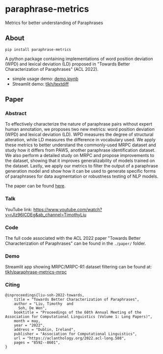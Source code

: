 # paraphrase-metrics

Metrics for better understanding of Paraphrases

## About

`pip install paraphrase-metrics`

A python package containing implementations of word position deviation (WPD) and lexical deviation (LD) proposed in "Towards Better Characterization of Paraphrases" (ACL 2022). 

* simple usage demo: [demo.ipynb](demo.ipynb)
* Streamlit demo: [tlkh/textdiff](https://huggingface.co/spaces/tlkh/textdiff)

## Paper

### Abstract

To effectively characterize the nature of paraphrase pairs without expert human annotation, we proposes two new metrics: word position deviation (WPD) and lexical deviation (LD). WPD measures the degree of structural alteration, while LD measures the difference in vocabulary used. We apply these metrics to better understand the commonly-used MRPC dataset and study how it differs from PAWS, another paraphrase identification dataset. We also perform a detailed study on MRPC and propose improvements to the dataset, showing that it improves generalizability of models trained on the dataset. Lastly, we apply our metrics to filter the output of a paraphrase generation model and show how it can be used to generate specific forms of paraphrases for data augmentation or robustness testing of NLP models. 

The paper can be found [here](https://aclanthology.org/2022.acl-long.588/).

### Talk

YouTube link: https://www.youtube.com/watch?v=rJlz96ICDEg&ab_channel=TimothyLiu

### Code

The full code associated with the ACL 2022 paper "Towards Better Characterization of Paraphrases" can be found in the `./paper/` folder. 

### Demo

Streamlit app showing MRPC/MRPC-R1 dataset filtering can be found at: [tlkh/paraphrase-metrics-mrpc](https://huggingface.co/spaces/tlkh/paraphrase-metrics-mrpc)

### Citing

```
@inproceedings{liu-soh-2022-towards,
    title = "Towards Better Characterization of Paraphrases",
    author = "Liu, Timothy  and
      Soh, De Wen",
    booktitle = "Proceedings of the 60th Annual Meeting of the Association for Computational Linguistics (Volume 1: Long Papers)",
    month = may,
    year = "2022",
    address = "Dublin, Ireland",
    publisher = "Association for Computational Linguistics",
    url = "https://aclanthology.org/2022.acl-long.588",
    pages = "8592--8601",
}
```
